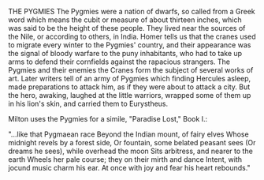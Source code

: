 THE PYGMIES
  The Pygmies were a nation of dwarfs, so called from a Greek word
  which means the cubit or measure of about thirteen inches, which was
  said to be the height of these people. They lived near the sources
  of the Nile, or according to others, in India. Homer tells us that the
  cranes used to migrate every winter to the Pygmies' country, and their
  appearance was the signal of bloody warfare to the puny inhabitants,
  who had to take up arms to defend their cornfields against the
  rapacious strangers. The Pygmies and their enemies the Cranes form the
  subject of several works of art.
  Later writers tell of an army of Pygmies which finding Hercules
  asleep, made preparations to attack him, as if they were about to
  attack a city. But the hero, awaking, laughed at the little
  warriors, wrapped some of them up in his lion's skin, and carried them
  to Eurystheus.

  Milton uses the Pygmies for a simile, "Paradise Lost," Book I.:

  "...like that Pygmaean race
  Beyond the Indian mount, of fairy elves
  Whose midnight revels by a forest side,
  Or fountain, some belated peasant sees
  (Or dreams he sees), while overhead the moon
  Sits arbitress, and nearer to the earth
  Wheels her pale course; they on their mirth and dance
  Intent, with jocund music charm his ear.
  At once with joy and fear his heart rebounds."